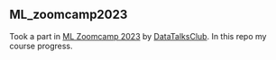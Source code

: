 ## ML_zoomcamp2023
Took a part in [ML Zoomcamp 2023](https://github.com/alexeygrigorev/mlbookcamp-code/tree/master/course-zoomcamp) by [DataTalksClub](https://github.com/DataTalksClub). In this repo my course progress.
